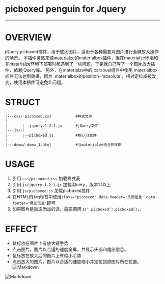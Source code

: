 # picboxed penguin for Jquery
---
# OVERVIEW
jQuery.picboxed插件，用于放大图片，适用于各种需要对图片进行全屏放大操作的场景。
本插件灵感来源[materialze](http://materializecss.com)的materialbox插件，但在materialze环境和非materialze环境下部署时都遇到了一些问题，于是就自己写了一个图片放大插件，依赖jQuery库。
另外，在materialze中的.carsouel组件中使用 materialbox插件无法达到效果，因为 .materialbox的position='absolute'，相对定位点被改变，使用本插件可避免此问题。
# STRUCT

	|---css/-picboxed.css			#样式文件
	|
	|		|--jquery.1.2.1.js		#jQuery文件
	|---js/-|
	|		|--picboxed.js			#核心js文件
	|
	|---demo/-demo_1.html			#与materialze结合的样例
	
# USAGE
1. 引用 `css/picboxed.css` 加载样式表
1. 引用 `js/jquery.1.2.1.js` 加载jQuery，版本1.1以上
1. 引用 `js/picboxed.js` 加载picboxed插件
1. 在HTML的`img`标签中使用`class="picboxed" data-header='头部信息' data-footer='尾部信息'`即可
1. 如果图片是动态添加的话，需要调用 `$('.picboxed').picboxed();`。  

# EFFECT
- 鼠标放在图片上有放大镜手势
- 点击图片，图片以合适的速度全屏，并显示头部和尾部信息。
- 鼠标放在放大后的图片上有缩小手势
- 点击放大的图片，图片以合适的速度缩小并定位到原图片所在位置。
![Markdown](http://i1.piimg.com/1949/c2e3d88921b1105e.jpg)  

![Markdown](http://i1.piimg.com/1949/6ea36cd0e9448aff.jpg)
